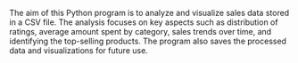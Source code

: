 The aim of this Python program is to analyze and visualize sales data stored in a CSV file. The analysis focuses on key aspects such as distribution of ratings, average amount spent by category, sales trends over time, and identifying the top-selling products. The program also saves the processed data and visualizations for future use.

